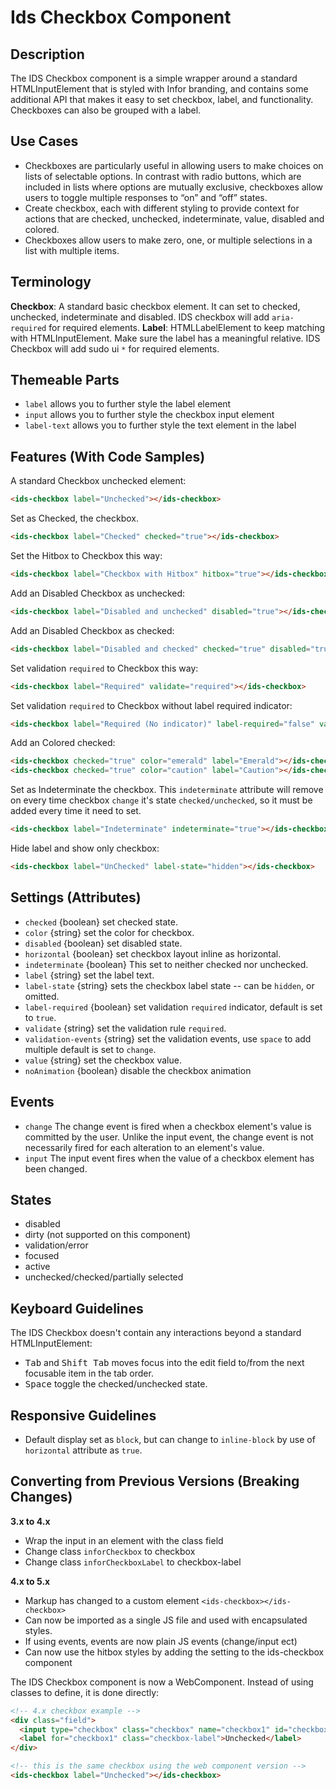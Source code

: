 # Ids Checkbox Component

## Description

The IDS Checkbox component is a simple wrapper around a standard HTMLInputElement that is styled with Infor branding, and contains some additional API that makes it easy to set checkbox, label, and functionality. Checkboxes can also be grouped with a label.

## Use Cases

- Checkboxes are particularly useful in allowing users to make choices on lists of selectable options. In contrast with radio buttons, which are included in lists where options are mutually exclusive, checkboxes allow users to toggle multiple responses to “on” and “off” states.
- Create checkbox, each with different styling to provide context for actions that are checked, unchecked, indeterminate, value, disabled and colored.
- Checkboxes allow users to make zero, one, or multiple selections in a list with multiple items.

## Terminology

**Checkbox**: A standard basic checkbox element. It can set to checked, unchecked, indeterminate and disabled. IDS checkbox will add `aria-required` for required elements.
**Label**: HTMLLabelElement to keep matching with HTMLInputElement. Make sure the label has a meaningful relative. IDS Checkbox will add sudo ui `*` for required elements.

## Themeable Parts

- `label` allows you to further style the label element
- `input` allows you to further style the checkbox input element
- `label-text` allows you to further style the text element in the label

## Features (With Code Samples)

A standard Checkbox unchecked element:

```html
<ids-checkbox label="Unchecked"></ids-checkbox>
```

Set as Checked, the checkbox.

```html
<ids-checkbox label="Checked" checked="true"></ids-checkbox>
```

Set the Hitbox to Checkbox this way:

```html
<ids-checkbox label="Checkbox with Hitbox" hitbox="true"></ids-checkbox>
```

Add an Disabled Checkbox as unchecked:

```html
<ids-checkbox label="Disabled and unchecked" disabled="true"></ids-checkbox>
```

Add an Disabled Checkbox as checked:

```html
<ids-checkbox label="Disabled and checked" checked="true" disabled="true"></ids-checkbox>
```

Set validation `required` to Checkbox this way:

```html
<ids-checkbox label="Required" validate="required"></ids-checkbox>
```

Set validation `required` to Checkbox without label required indicator:

```html
<ids-checkbox label="Required (No indicator)" label-required="false" validate="required"></ids-checkbox>
```

Add an Colored checked:

```html
<ids-checkbox checked="true" color="emerald" label="Emerald"></ids-checkbox>
<ids-checkbox checked="true" color="caution" label="Caution"></ids-checkbox>
```

Set as Indeterminate the checkbox. This `indeterminate` attribute will remove on every time checkbox `change` it's state `checked/unchecked`, so it must be added every time it need to set.

```html
<ids-checkbox label="Indeterminate" indeterminate="true"></ids-checkbox>
```

Hide label and show only checkbox:

```html
<ids-checkbox label="UnChecked" label-state="hidden"></ids-checkbox>
```

## Settings (Attributes)

- `checked` {boolean} set checked state.
- `color` {string} set the color for checkbox.
- `disabled` {boolean} set disabled state.
- `horizontal` {boolean} set checkbox layout inline as horizontal.
- `indeterminate` {boolean} This set to neither checked nor unchecked.
- `label` {string} set the label text.
- `label-state` {string} sets the checkbox label state -- can be `hidden`, or omitted.
- `label-required` {boolean} set validation `required` indicator, default is set to `true`.
- `validate` {string} set the validation rule `required`.
- `validation-events` {string} set the validation events, use `space` to add multiple default is set to `change`.
- `value` {string} set the checkbox value.
- `noAnimation` {boolean} disable the checkbox animation

## Events

- `change` The change event is fired when a checkbox element's value is committed by the user. Unlike the input event, the change event is not necessarily fired for each alteration to an element's value.
- `input` The input event fires when the value of a checkbox element has been changed.

## States

- disabled
- dirty (not supported on this component)
- validation/error
- focused
- active
- unchecked/checked/partially selected

## Keyboard Guidelines

The IDS Checkbox doesn't contain any interactions beyond a standard HTMLInputElement:

- <kbd>Tab</kbd> and <kbd>Shift Tab</kbd> moves focus into the edit field to/from the next focusable item in the tab order.
- <kbd>Space</kbd> toggle the checked/unchecked state.

## Responsive Guidelines

- Default display set as `block`, but can change to `inline-block` by use of `horizontal` attribute as `true`.

## Converting from Previous Versions (Breaking Changes)

**3.x to 4.x**
- Wrap the input in an element with the class field
- Change class `inforCheckbox` to checkbox
- Change class `inforCheckboxLabel` to checkbox-label

**4.x to 5.x**
- Markup has changed to a custom element `<ids-checkbox></ids-checkbox>`
- Can now be imported as a single JS file and used with encapsulated styles.
- If using events, events are now plain JS events (change/input ect)
- Can now use the hitbox styles by adding the setting to the ids-checkbox component

The IDS Checkbox component is now a WebComponent. Instead of using classes to define, it is done directly:

```html
<!-- 4.x checkbox example -->
<div class="field">
  <input type="checkbox" class="checkbox" name="checkbox1" id="checkbox1"/>
  <label for="checkbox1" class="checkbox-label">Unchecked</label>
</div>

<!-- this is the same checkbox using the web component version -->
<ids-checkbox label="Unchecked"></ids-checkbox>
```
